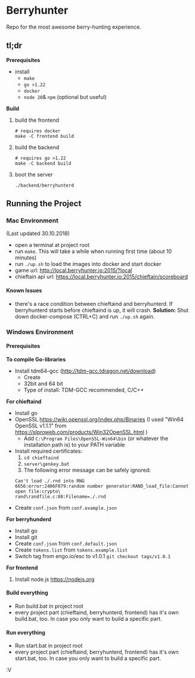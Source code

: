 # Berryhunter

Repo for the most awesome berry-hunting experience.

## tl;dr

**Prerequisites**
- install 
  - `make`
  - `go >1.22`
  - `docker`
  - `node 20`& `npm` (optional but useful)

**Build**
1. build the frontend
   ```
   # requires docker
   make -C frontend build
   ```
2. build the backend
   ```
   # requires go >1.22
   make -C backend build
   ```
3. boot the server
    ```
    ./backend/berryhunterd
    ```


## Running the Project

### Mac Environment
(Last updated 30.10.2018)

- open a terminal at project root
- run `make`. This will take a while when running first time (about 10 minutes)
- run `./up.sh` to load the images into docker and start docker
- game url: http://local.berryhunter.io:2015/?local
- chieftain api url: https://local.berryhunter.io:2015/chieftain/scoreboard

#### Known Issues

- there's a race condition between chieftaind and berryhunterd. If berryhunterd starts before chieftaind is up, it will crash. **Solution:** Shut down docker-compose (CTRL+C) and run `./up.sh` again.

### Windows Environment

#### Prerequisites

**To compile Go-libraries**

- Install tdm64-gcc
(http://tdm-gcc.tdragon.net/download)
	- Create
	- 32bit and 64 bit
	- Type of install: TDM-GCC recommended, C/C++

**For chieftaind**

- Install go
- OpenSSL https://wiki.openssl.org/index.php/Binaries (I used "Win64 OpenSSL v1.1.1" from https://slproweb.com/products/Win32OpenSSL.html )
    - Add `C:\Program Files\OpenSSL-Win64\bin` (or whatever the installation path is) to your PATH variable
- Install required certificates:
    1. `cd chieftaind`
    2. `server\genkey.bat`
    3. The following error message can be safely ignored:
  ```
  Can't load ./.rnd into RNG
  6656:error:2406F079:random number generator:RAND_load_file:Cannot open file:crypto\
  rand\randfile.c:88:Filename=./.rnd
  ```
- Create `conf.json` from `conf.example.json`

**For berryhunderd**

- Install go
- Install git
- Create `conf.json` from `conf.default.json`
- Create `tokens.list` from `tokens.example.list`
- Switch tag from engo.io/esc to v1.0.1 `git checkout tags/v1.0.1`

**For frontend**

1. Install node.js https://nodejs.org

#### Build everything

- Run build.bat in project root
- every project part (chieftaind, berryhunterd, frontend) has it's own build.bat, too. In case you only want to build a specific part.

#### Run everything

- Run start.bat in project root
- every project part (chieftaind, berryhunterd, frontend) has it's own start.bat, too. In case you only want to build a specific part.



:V

